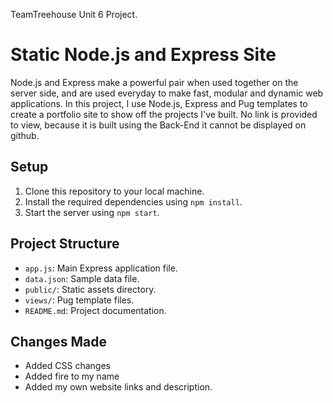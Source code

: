 
TeamTreehouse Unit 6 Project.

# Static Node.js and Express Site
Node.js and Express make a powerful pair when used together on the server side, and are used everyday to make fast, modular and dynamic web applications. In this project, I use Node.js, Express and Pug templates to create a portfolio site to show off the projects I've built. No link is provided to view, because it is built using the Back-End it cannot be displayed on github.


## Setup

1. Clone this repository to your local machine.
2. Install the required dependencies using `npm install`.
3. Start the server using `npm start`.

## Project Structure

- `app.js`: Main Express application file.
- `data.json`: Sample data file.
- `public/`: Static assets directory.
- `views/`: Pug template files.
- `README.md`: Project documentation.

## Changes Made

- Added CSS changes
- Added fire to my name
- Added my own website links and description.
